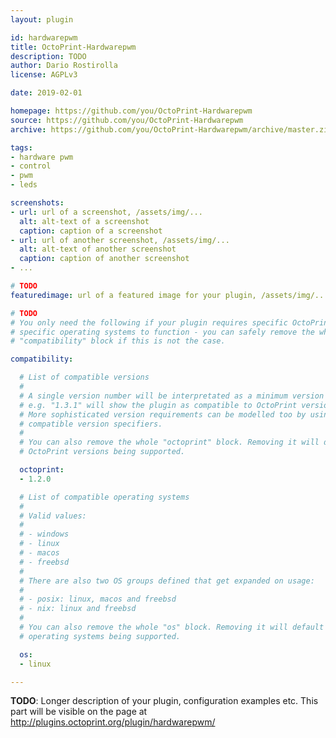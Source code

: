 ```yaml
---
layout: plugin

id: hardwarepwm
title: OctoPrint-Hardwarepwm
description: TODO
author: Dario Rostirolla
license: AGPLv3

date: 2019-02-01

homepage: https://github.com/you/OctoPrint-Hardwarepwm
source: https://github.com/you/OctoPrint-Hardwarepwm
archive: https://github.com/you/OctoPrint-Hardwarepwm/archive/master.zip

tags:
- hardware pwm
- control
- pwm
- leds

screenshots:
- url: url of a screenshot, /assets/img/...
  alt: alt-text of a screenshot
  caption: caption of a screenshot
- url: url of another screenshot, /assets/img/...
  alt: alt-text of another screenshot
  caption: caption of another screenshot
- ...

# TODO
featuredimage: url of a featured image for your plugin, /assets/img/...

# TODO
# You only need the following if your plugin requires specific OctoPrint versions or
# specific operating systems to function - you can safely remove the whole
# "compatibility" block if this is not the case.

compatibility:

  # List of compatible versions
  #
  # A single version number will be interpretated as a minimum version requirement,
  # e.g. "1.3.1" will show the plugin as compatible to OctoPrint versions 1.3.1 and up.
  # More sophisticated version requirements can be modelled too by using PEP440
  # compatible version specifiers.
  #
  # You can also remove the whole "octoprint" block. Removing it will default to all
  # OctoPrint versions being supported.

  octoprint:
  - 1.2.0

  # List of compatible operating systems
  #
  # Valid values:
  #
  # - windows
  # - linux
  # - macos
  # - freebsd
  #
  # There are also two OS groups defined that get expanded on usage:
  #
  # - posix: linux, macos and freebsd
  # - nix: linux and freebsd
  #
  # You can also remove the whole "os" block. Removing it will default to all
  # operating systems being supported.

  os:
  - linux

---
```


**TODO**: Longer description of your plugin, configuration examples etc. This part will be visible on the page at
http://plugins.octoprint.org/plugin/hardwarepwm/

